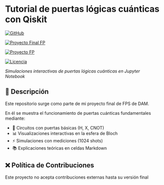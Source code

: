# Tutorial de puertas lógicas cuánticas con Qiskit

[![GitHub](https://img.shields.io/badge/🌟-Mi_Primer_Proyecto_GitHub-blue)](https://github.com/VictoriaCoconut/puertas-cuanticas)

[![Proyecto Final FP](https://img.shields.io/badge/🎓-Proyecto_Final_FP-important)](https://github.com/VictoriaCoconut/Puertas-Cuánticas)

[![Proyecto FP](https://img.shields.io/badge/📚-Proyecto_en_Desarrollo-8A2BE2)](https://github.com/VictoriaCoconut/Puertas-Cuánticas)

[![Licencia](https://img.shields.io/badge/Licencia-MIT-green.svg)](LICENSE)

*Simulaciones interactivas de puertas lógicas cuánticas en Jupyter Notebook*  

## 🌌 Descripción
Este repositorio surge como parte de mi proyecto final de FPS de DAM. 

En él se muestra el funcionamiento de puertas cuánticas fundamentales mediante:

- 🧩 Circuitos con puertas básicas (H, X, CNOT)
- 📊 Visualizaciones interactivas en la esfera de Bloch
- ⚡ Simulaciones con mediciones (1024 shots)
- 📚 Explicaciones teóricas en celdas Markdown


## ❌ Política de Contribuciones  
Este proyecto no acepta contribuciones externas hasta su versión final



